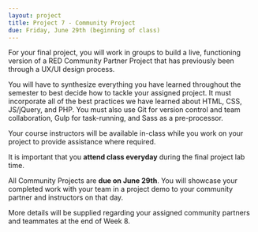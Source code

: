 ```yaml
---
layout: project
title: Project 7 - Community Project
due: Friday, June 29th (beginning of class)
---
```


For your final project, you will work in groups to build a live, functioning version of a RED Community Partner Project that has previously been through a UX/UI design process.

You will have to synthesize everything you have learned throughout the semester to best decide how to tackle your assigned project. It must incorporate all of the best practices we have learned about HTML, CSS, JS/jQuery, and PHP. You must also use Git for version control and team collaboration, Gulp for task-running, and Sass as a pre-processor.

Your course instructors will be available in-class while you work on your project to provide assistance where required.

It is important that you **attend class everyday** during the final project lab time.

All Community Projects are **due on June 29th**. You will showcase your completed work with your team in a project demo to your community partner and instructors on that day.

More details will be supplied regarding your assigned community partners and teammates at the end of Week 8.
